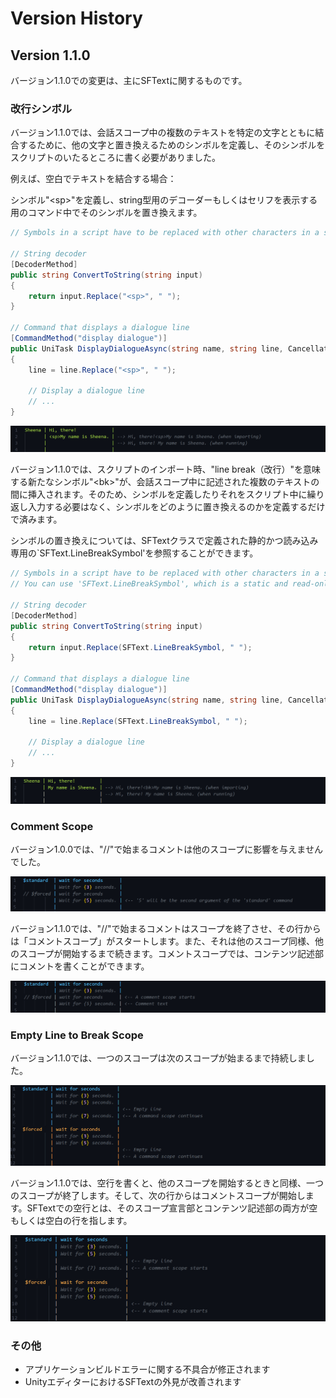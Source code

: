 # Version History

## Version 1.1.0

バージョン1.1.0での変更は、主にSFTextに関するものです。

### 改行シンボル

バージョン1.1.0では、会話スコープ中の複数のテキストを特定の文字とともに結合するために、他の文字と置き換えるためのシンボルを定義し、そのシンボルをスクリプトのいたるところに書く必要がありました。

例えば、空白でテキストを結合する場合：

シンボル"\<sp>"を定義し、string型用のデコーダーもしくはセリフを表示する用のコマンド中でそのシンボルを置き換えます。

```cs
// Symbols in a script have to be replaced with other characters in a string decoder or a method that displays a dialogue line

// String decoder
[DecoderMethod]
public string ConvertToString(string input)
{
    return input.Replace("<sp>", " ");
}

// Command that displays a dialogue line
[CommandMethod("display dialogue")]
public UniTask DisplayDialogueAsync(string name, string line, CancellationToken cancellationToken)
{
    line = line.Replace("<sp>", " ");

    // Display a dialogue line
    // ...
}
```

![](./Images/VersionHistory/v1.1.0/Space.v1.0.0.png)

バージョン1.1.0では、スクリプトのインポート時、"line break（改行）"を意味する新たなシンボル"\<bk>"が、会話スコープ中に記述された複数のテキストの間に挿入されます。そのため、シンボルを定義したりそれをスクリプト中に繰り返し入力する必要はなく、シンボルをどのように置き換えるのかを定義するだけで済みます。

シンボルの置き換えについては、SFTextクラスで定義された静的かつ読み込み専用の`SFText.LineBreakSymbol'を参照することができます。

```cs
// Symbols in a script have to be replaced with other characters in a string decoder or a method that displays a dialogue line
// You can use 'SFText.LineBreakSymbol', which is a static and read-only member of the 'SFText' class

// String decoder
[DecoderMethod]
public string ConvertToString(string input)
{
    return input.Replace(SFText.LineBreakSymbol, " ");
}

// Command that displays a dialogue line
[CommandMethod("display dialogue")]
public UniTask DisplayDialogueAsync(string name, string line, CancellationToken cancellationToken)
{
    line = line.Replace(SFText.LineBreakSymbol, " ");

    // Display a dialogue line
    // ...
}
```

![](./Images/VersionHistory/v1.1.0/Space.v1.1.0.png)

### Comment Scope

バージョン1.0.0では、"//"で始まるコメントは他のスコープに影響を与えませんでした。

![](./Images/VersionHistory/v1.1.0/Comment.v1.0.0.png)


バージョン1.1.0では、"//"で始まるコメントはスコープを終了させ、その行からは「コメントスコープ」がスタートします。また、それは他のスコープ同様、他のスコープが開始するまで続きます。コメントスコープでは、コンテンツ記述部にコメントを書くことができます。

![](./Images/VersionHistory/v1.1.0/Comment.v1.1.0.png)

### Empty Line to Break Scope

バージョン1.1.0では、一つのスコープは次のスコープが始まるまで持続しました。

![](./Images/VersionHistory/v1.1.0/Empty.v1.0.0.png)

バージョン1.1.0では、空行を書くと、他のスコープを開始するときと同様、一つのスコープが終了します。そして、次の行からはコメントスコープが開始します。SFTextでの空行とは、そのスコープ宣言部とコンテンツ記述部の両方が空もしくは空白の行を指します。

![](./Images/VersionHistory/v1.1.0/Empty.v1.1.0.png)

### その他

+ アプリケーションビルドエラーに関する不具合が修正されます
+ UnityエディターにおけるSFTextの外見が改善されます